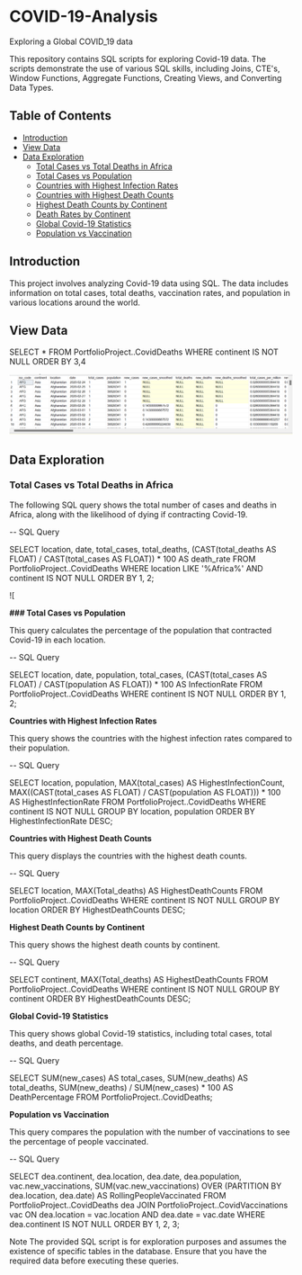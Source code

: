 # COVID-19-Analysis
Exploring a Global COVID_19 data

This repository contains SQL scripts for exploring Covid-19 data. The scripts demonstrate the use of various SQL skills, including Joins, CTE's, Window Functions, Aggregate Functions, Creating Views, and Converting Data Types.

## Table of Contents

- [Introduction](#introduction)
- [View Data](#view-data)
- [Data Exploration](#data-exploration)
  - [Total Cases vs Total Deaths in Africa](#total-cases-vs-total-deaths-in-africa)
  - [Total Cases vs Population](#total-cases-vs-population)
  - [Countries with Highest Infection Rates](#countries-with-highest-infection-rates)
  - [Countries with Highest Death Counts](#countries-with-highest-death-counts)
  - [Highest Death Counts by Continent](#highest-death-counts-by-continent)
  - [Death Rates by Continent](#death-rates-by-continent)
  - [Global Covid-19 Statistics](#global-covid-19-statistics)
  - [Population vs Vaccination](#population-vs-vaccination)

## Introduction

This project involves analyzing Covid-19 data using SQL. The data includes information on total cases, total deaths, vaccination rates, and population in various locations around the world.

## View Data

SELECT *
FROM PortfolioProject..CovidDeaths
WHERE continent IS NOT NULL
ORDER BY 3,4

![CovidDeath Data View](https://github.com/chris-theanalyst/COVID-19-Analysis/blob/82ed383cf4bf6187bf54b28f1d796f027c25ac1a/code%201.png)


## Data Exploration

### Total Cases vs Total Deaths in Africa

The following SQL query shows the total number of cases and deaths in Africa, along with the likelihood of dying if contracting Covid-19.

-- SQL Query

SELECT location, date, total_cases, total_deaths, (CAST(total_deaths AS FLOAT) / CAST(total_cases AS FLOAT)) * 100 AS death_rate
FROM PortfolioProject..CovidDeaths
WHERE location LIKE '%Africa%'
AND continent IS NOT NULL
ORDER BY 1, 2;

![

**### Total Cases vs Population**

This query calculates the percentage of the population that contracted Covid-19 in each location.

-- SQL Query

SELECT location, date, population, total_cases, (CAST(total_cases AS FLOAT) / CAST(population AS FLOAT)) * 100 AS InfectionRate
FROM PortfolioProject..CovidDeaths
WHERE continent IS NOT NULL
ORDER BY 1, 2;


**Countries with Highest Infection Rates**

This query shows the countries with the highest infection rates compared to their population.

-- SQL Query

SELECT location, population, MAX(total_cases) AS HighestInfectionCount, MAX((CAST(total_cases AS FLOAT) / CAST(population AS FLOAT))) * 100 AS HighestInfectionRate
FROM PortfolioProject..CovidDeaths
WHERE continent IS NOT NULL
GROUP BY location, population
ORDER BY HighestInfectionRate DESC;


**Countries with Highest Death Counts**

This query displays the countries with the highest death counts.

-- SQL Query

SELECT location, MAX(Total_deaths) AS HighestDeathCounts
FROM PortfolioProject..CovidDeaths
WHERE continent IS NOT NULL
GROUP BY location
ORDER BY HighestDeathCounts DESC;


**Highest Death Counts by Continent**

This query shows the highest death counts by continent.

-- SQL Query

SELECT continent, MAX(Total_deaths) AS HighestDeathCounts
FROM PortfolioProject..CovidDeaths
WHERE continent IS NOT NULL
GROUP BY continent
ORDER BY HighestDeathCounts DESC;


**Global Covid-19 Statistics**

This query shows global Covid-19 statistics, including total cases, total deaths, and death percentage.

-- SQL Query

SELECT SUM(new_cases) AS total_cases, SUM(new_deaths) AS total_deaths, SUM(new_deaths) / SUM(new_cases) * 100 AS DeathPercentage
FROM PortfolioProject..CovidDeaths;


**Population vs Vaccination**

This query compares the population with the number of vaccinations to see the percentage of people vaccinated.

-- SQL Query

SELECT dea.continent, dea.location, dea.date, dea.population, vac.new_vaccinations,
	SUM(vac.new_vaccinations) OVER (PARTITION BY dea.location, dea.date) AS RollingPeopleVaccinated
FROM PortfolioProject..CovidDeaths dea
JOIN PortfolioProject..CovidVaccinations vac
	ON dea.location = vac.location
	AND dea.date = vac.date 
WHERE dea.continent IS NOT NULL
ORDER BY 1, 2, 3;




Note
The provided SQL script is for exploration purposes and assumes the existence of specific tables in the database. Ensure that you have the required data before executing these queries.


















